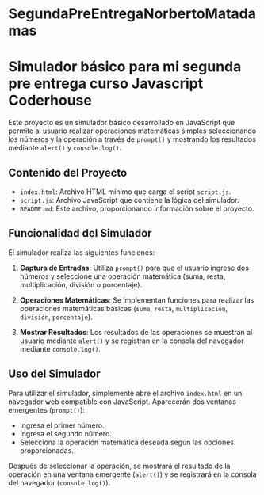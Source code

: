 # SegundaPreEntregaNorbertoMatadamas

# Simulador básico para mi segunda pre entrega curso Javascript Coderhouse

Este proyecto es un simulador básico desarrollado en JavaScript que permite al usuario realizar operaciones matemáticas simples seleccionando los números y la operación a través de `prompt()` y mostrando los resultados mediante `alert()` y `console.log()`.

## Contenido del Proyecto

- `index.html`: Archivo HTML mínimo que carga el script `script.js`.
- `script.js`: Archivo JavaScript que contiene la lógica del simulador.
- `README.md`: Este archivo, proporcionando información sobre el proyecto.

## Funcionalidad del Simulador

El simulador realiza las siguientes funciones:

1. **Captura de Entradas**: Utiliza `prompt()` para que el usuario ingrese dos números y seleccione una operación matemática (suma, resta, multiplicación, división o porcentaje).

2. **Operaciones Matemáticas**: Se implementan funciones para realizar las operaciones matemáticas básicas (`suma`, `resta`, `multiplicación`, `división`, `porcentaje`).

3. **Mostrar Resultados**: Los resultados de las operaciones se muestran al usuario mediante `alert()` y se registran en la consola del navegador mediante `console.log()`.

## Uso del Simulador

Para utilizar el simulador, simplemente abre el archivo `index.html` en un navegador web compatible con JavaScript. Aparecerán dos ventanas emergentes (`prompt()`):
- Ingresa el primer número.
- Ingresa el segundo número.
- Selecciona la operación matemática deseada según las opciones proporcionadas.

Después de seleccionar la operación, se mostrará el resultado de la operación en una ventana emergente (`alert()`) y se registrará en la consola del navegador (`console.log()`).
